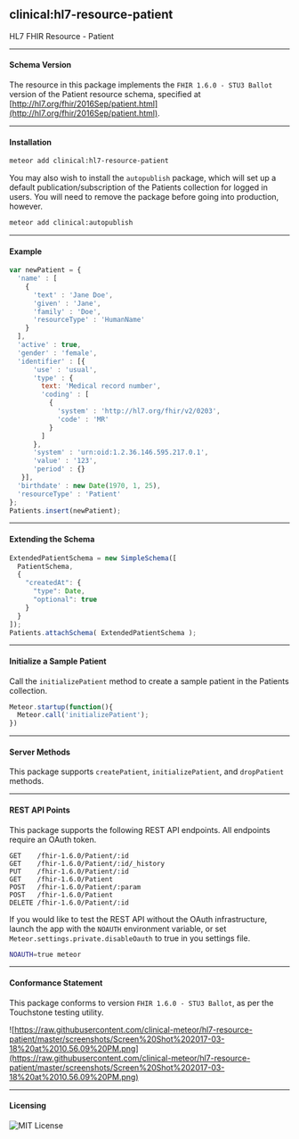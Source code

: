 ##  clinical:hl7-resource-patient   

HL7 FHIR Resource - Patient


--------------------------------------------  
#### Schema Version 

The resource in this package implements the `FHIR 1.6.0 - STU3 Ballot` version of the Patient resource schema, specified at  [http://hl7.org/fhir/2016Sep/patient.html](http://hl7.org/fhir/2016Sep/patient.html).  


--------------------------------------------  
#### Installation  

```bash
meteor add clinical:hl7-resource-patient
```

You may also wish to install the `autopublish` package, which will set up a default publication/subscription of the Patients collection for logged in users.  You will need to remove the package before going into production, however.

```bash
meteor add clinical:autopublish  
```


--------------------------------------------  
#### Example    

```js
var newPatient = {
  'name' : [
    {
      'text' : 'Jane Doe',
      'given' : 'Jane',
      'family' : 'Doe',
      'resourceType' : 'HumanName'
    }
  ],
  'active' : true,
  'gender' : 'female',
  'identifier' : [{
      'use' : 'usual',
      'type' : {
        text: 'Medical record number',
        'coding' : [
          {
            'system' : 'http://hl7.org/fhir/v2/0203',
            'code' : 'MR'
          }
        ]
      },
      'system' : 'urn:oid:1.2.36.146.595.217.0.1',
      'value' : '123',
      'period' : {}
   }],
  'birthdate' : new Date(1970, 1, 25),
  'resourceType' : 'Patient'
};
Patients.insert(newPatient);
```

--------------------------------------------  
#### Extending the Schema  

```js
ExtendedPatientSchema = new SimpleSchema([
  PatientSchema,
  {
    "createdAt": {
      "type": Date,
      "optional": true
    }
  }
]);
Patients.attachSchema( ExtendedPatientSchema );
```

--------------------------------------------  
#### Initialize a Sample Patient  

Call the `initializePatient` method to create a sample patient in the Patients collection.

```js
Meteor.startup(function(){
  Meteor.call('initializePatient');
})
```
--------------------------------------------  
#### Server Methods  

This package supports `createPatient`, `initializePatient`, and `dropPatient` methods.

--------------------------------------------  
#### REST API Points    

This package supports the following REST API endpoints.  All endpoints require an OAuth token.  

```
GET    /fhir-1.6.0/Patient/:id    
GET    /fhir-1.6.0/Patient/:id/_history  
PUT    /fhir-1.6.0/Patient/:id  
GET    /fhir-1.6.0/Patient  
POST   /fhir-1.6.0/Patient/:param  
POST   /fhir-1.6.0/Patient  
DELETE /fhir-1.6.0/Patient/:id
```

If you would like to test the REST API without the OAuth infrastructure, launch the app with the `NOAUTH` environment variable, or set `Meteor.settings.private.disableOauth` to true in you settings file.

```bash
NOAUTH=true meteor
```

--------------------------------------------  
#### Conformance Statement  

This package conforms to version `FHIR 1.6.0 - STU3 Ballot`, as per the Touchstone testing utility.  

![https://raw.githubusercontent.com/clinical-meteor/hl7-resource-patient/master/screenshots/Screen%20Shot%202017-03-18%20at%2010.56.09%20PM.png](https://raw.githubusercontent.com/clinical-meteor/hl7-resource-patient/master/screenshots/Screen%20Shot%202017-03-18%20at%2010.56.09%20PM.png)  


--------------------------------------------  
#### Licensing   

![MIT License](https://img.shields.io/badge/license-MIT-blue.svg)
